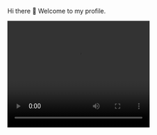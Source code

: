 Hi there 👋
Welcome to my profile. 
<!--![web (1)](https://github.com/jbirkenmaier/jbirkenmaier/assets/127735731/517956af-133e-4a69-a435-c7dd4727487d)-->

<video width="320" height="240" autoplay>
  <source src="webs.mp4" type="video/mp4">
Your browser does not support the video tag.
</video>


<!--
- 🔭 I’m currently working on ...
- 🌱 I’m currently learning ...
- 👯 I’m looking to collaborate on ...
- 🤔 I’m looking for help with ...
- 💬 Ask me about ...
- 📫 How to reach me: ...
- 😄 Pronouns: ...
- ⚡ Fun fact: ...
-->

